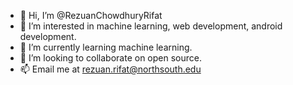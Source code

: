 - 👋 Hi, I’m @RezuanChowdhuryRifat
- 👀 I’m interested in machine learning, web development, android development.
- 🌱 I’m currently learning machine learning.
- 💞️ I’m looking to collaborate on open source.
- 📫 Email me at rezuan.rifat@northsouth.edu

<!---
RezuanChowdhuryRifat/RezuanChowdhuryRifat is a ✨ special ✨ repository because its `README.md` (this file) appears on your GitHub profile.
You can click the Preview link to take a look at your changes.
--->
